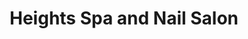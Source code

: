 ---
title: "Heights Spa and Nail Salon"
url: /little-rock/heights-spa-and-nail-salon/
shop: beauty
---